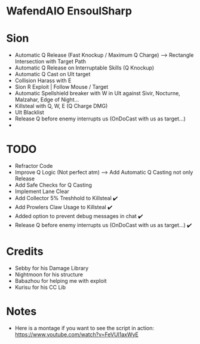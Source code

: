 # WafendAIO EnsoulSharp

# Sion
- Automatic Q Release (Fast Knockup / Maximum Q Charge) --> Rectangle Intersection with Target Path
- Automatic Q Release on Interruptable Skills (Q Knockup)
- Automatic Q Cast on Ult target
- Collision Harass with E
- Sion R Exploit | Follow Mouse / Target
- Automatic Spellshield breaker with W in Ult against Sivir, Nocturne, Malzahar, Edge of Night...
- Killsteal with Q, W, E (Q Charge DMG)
- Ult Blacklist
- Release Q before enemy interrupts us (OnDoCast with us as target...) 
-

# TODO
- Refractor Code
- Improve Q Logic (Not perfect atm) --> Add Automatic Q Casting not only Release
- Add Safe Checks for Q Casting
- Implement Lane Clear
- Add Collector 5% Treshhold to Killsteal ✔️
- Add Prowlers Claw Usage to Killsteal ✔️
- Added option to prevent debug messages in chat ✔️
- Release Q before enemy interrupts us (OnDoCast with us as target...) ✔️


# Credits
- Sebby for his Damage Library
- Nightmoon for his structure
- Babazhou for helping me with exploit
- Kurisu for his CC Lib


# Notes
- Here is a montage if you want to see the script in action: https://www.youtube.com/watch?v=FeVUl1axWyE

